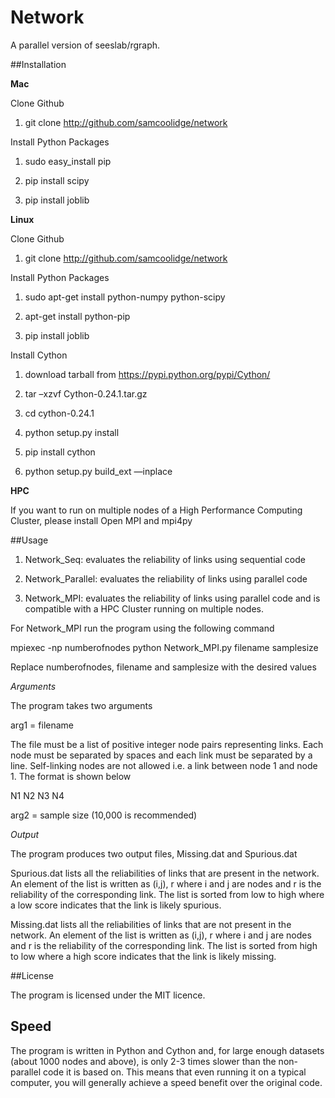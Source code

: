 # Network

A parallel version of seeslab/rgraph.

##Installation

**Mac**

Clone Github

1) git clone http://github.com/samcoolidge/network 


Install Python Packages

1) sudo easy_install pip

2) pip install scipy

3) pip install joblib


**Linux**

Clone Github

1) git clone http://github.com/samcoolidge/network


Install Python Packages

1) sudo apt-get install python-numpy python-scipy

2) apt-get install python-pip

3) pip install joblib


Install Cython

1) download tarball from https://pypi.python.org/pypi/Cython/

2) tar –xzvf Cython-0.24.1.tar.gz

3) cd cython-0.24.1

4) python setup.py install

5) pip install cython

6) python setup.py build_ext —inplace

**HPC**

If you want to run on multiple nodes of a High Performance Computing Cluster, please install Open MPI and mpi4py

##Usage

1) Network_Seq: evaluates the reliability of links using sequential code 

2) Network_Parallel: evaluates the reliability of links using parallel code

3) Network_MPI: evaluates the reliability of links using parallel code and is compatible with a HPC Cluster running on multiple nodes. 

For Network_MPI run the program using the following command

mpiexec -np numberofnodes python Network_MPI.py filename samplesize

Replace numberofnodes, filename and samplesize with the desired values

*Arguments*

The program takes two arguments

arg1 = filename

The file must be a list of positive integer node pairs representing links. Each node must be separated by spaces and each link must be separated by a line. Self-linking nodes are not allowed i.e. a link between node 1 and node 1. The format is shown below

N1  N2
N3  N4

arg2 = sample size (10,000 is recommended)


*Output*

The program produces two output files, Missing.dat and Spurious.dat 

Spurious.dat lists all the reliabilities of links that are present in the network. An element of the list is written as (i,j), r where i and j are nodes and r is the reliability of the corresponding link. The list is sorted from low to high where a low score indicates that the link is likely spurious.

Missing.dat lists all the reliabilities of links that are not present in the network. An element of the list is written as (i,j), r where i and j are nodes and r is the reliability of the corresponding link. The list is sorted from high to low where a high score indicates that the link is likely missing.

##License

The program is licensed under the MIT licence.

## Speed

The program is written in Python and Cython and, for large enough datasets (about 1000 nodes and above), is only 2-3 times slower than the non-parallel code it is based on. This means that even running it on a typical computer, you will generally achieve a speed benefit over the original code.



